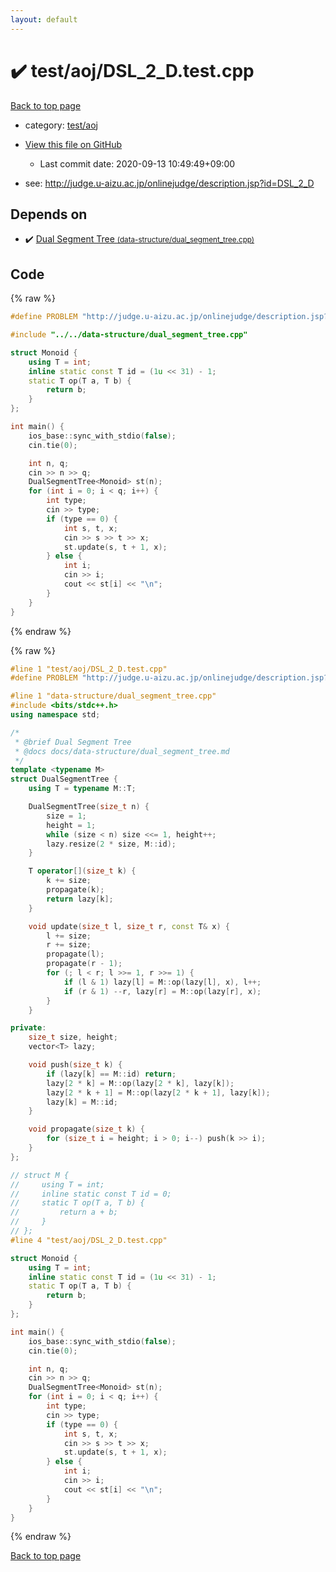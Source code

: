 ```yaml
---
layout: default
---
```


<!-- mathjax config similar to math.stackexchange -->
<script type="text/javascript" async
  src="https://cdnjs.cloudflare.com/ajax/libs/mathjax/2.7.5/MathJax.js?config=TeX-MML-AM_CHTML">
</script>
<script type="text/x-mathjax-config">
  MathJax.Hub.Config({
    TeX: { equationNumbers: { autoNumber: "AMS" }},
    tex2jax: {
      inlineMath: [ ['$','$'] ],
      processEscapes: true
    },
    "HTML-CSS": { matchFontHeight: false },
    displayAlign: "left",
    displayIndent: "2em"
  });
</script>

<script type="text/javascript" src="https://cdnjs.cloudflare.com/ajax/libs/jquery/3.4.1/jquery.min.js"></script>
<script src="https://cdn.jsdelivr.net/npm/jquery-balloon-js@1.1.2/jquery.balloon.min.js" integrity="sha256-ZEYs9VrgAeNuPvs15E39OsyOJaIkXEEt10fzxJ20+2I=" crossorigin="anonymous"></script>
<script type="text/javascript" src="../../../assets/js/copy-button.js"></script>
<link rel="stylesheet" href="../../../assets/css/copy-button.css" />


# :heavy_check_mark: test/aoj/DSL_2_D.test.cpp

<a href="../../../index.html">Back to top page</a>

* category: <a href="../../../index.html#0d0c91c0cca30af9c1c9faef0cf04aa9">test/aoj</a>
* <a href="{{ site.github.repository_url }}/blob/master/test/aoj/DSL_2_D.test.cpp">View this file on GitHub</a>
    - Last commit date: 2020-09-13 10:49:49+09:00


* see: <a href="http://judge.u-aizu.ac.jp/onlinejudge/description.jsp?id=DSL_2_D">http://judge.u-aizu.ac.jp/onlinejudge/description.jsp?id=DSL_2_D</a>


## Depends on

* :heavy_check_mark: <a href="../../../library/data-structure/dual_segment_tree.cpp.html">Dual Segment Tree <small>(data-structure/dual_segment_tree.cpp)</small></a>


## Code

<a id="unbundled"></a>
{% raw %}
```cpp
#define PROBLEM "http://judge.u-aizu.ac.jp/onlinejudge/description.jsp?id=DSL_2_D"

#include "../../data-structure/dual_segment_tree.cpp"

struct Monoid {
    using T = int;
    inline static const T id = (1u << 31) - 1;
    static T op(T a, T b) {
        return b;
    }
};

int main() {
    ios_base::sync_with_stdio(false);
    cin.tie(0);

    int n, q;
    cin >> n >> q;
    DualSegmentTree<Monoid> st(n);
    for (int i = 0; i < q; i++) {
        int type;
        cin >> type;
        if (type == 0) {
            int s, t, x;
            cin >> s >> t >> x;
            st.update(s, t + 1, x);
        } else {
            int i;
            cin >> i;
            cout << st[i] << "\n";
        }
    }
}
```
{% endraw %}

<a id="bundled"></a>
{% raw %}
```cpp
#line 1 "test/aoj/DSL_2_D.test.cpp"
#define PROBLEM "http://judge.u-aizu.ac.jp/onlinejudge/description.jsp?id=DSL_2_D"

#line 1 "data-structure/dual_segment_tree.cpp"
#include <bits/stdc++.h>
using namespace std;

/*
 * @brief Dual Segment Tree
 * @docs docs/data-structure/dual_segment_tree.md
 */
template <typename M>
struct DualSegmentTree {
    using T = typename M::T;

    DualSegmentTree(size_t n) {
        size = 1;
        height = 1;
        while (size < n) size <<= 1, height++;
        lazy.resize(2 * size, M::id);
    }

    T operator[](size_t k) {
        k += size;
        propagate(k);
        return lazy[k];
    }

    void update(size_t l, size_t r, const T& x) {
        l += size;
        r += size;
        propagate(l);
        propagate(r - 1);
        for (; l < r; l >>= 1, r >>= 1) {
            if (l & 1) lazy[l] = M::op(lazy[l], x), l++;
            if (r & 1) --r, lazy[r] = M::op(lazy[r], x);
        }
    }

private:
    size_t size, height;
    vector<T> lazy;

    void push(size_t k) {
        if (lazy[k] == M::id) return;
        lazy[2 * k] = M::op(lazy[2 * k], lazy[k]);
        lazy[2 * k + 1] = M::op(lazy[2 * k + 1], lazy[k]);
        lazy[k] = M::id;
    }

    void propagate(size_t k) {
        for (size_t i = height; i > 0; i--) push(k >> i);
    }
};

// struct M {
//     using T = int;
//     inline static const T id = 0;
//     static T op(T a, T b) {
//         return a + b;
//     }
// };
#line 4 "test/aoj/DSL_2_D.test.cpp"

struct Monoid {
    using T = int;
    inline static const T id = (1u << 31) - 1;
    static T op(T a, T b) {
        return b;
    }
};

int main() {
    ios_base::sync_with_stdio(false);
    cin.tie(0);

    int n, q;
    cin >> n >> q;
    DualSegmentTree<Monoid> st(n);
    for (int i = 0; i < q; i++) {
        int type;
        cin >> type;
        if (type == 0) {
            int s, t, x;
            cin >> s >> t >> x;
            st.update(s, t + 1, x);
        } else {
            int i;
            cin >> i;
            cout << st[i] << "\n";
        }
    }
}

```
{% endraw %}

<a href="../../../index.html">Back to top page</a>

